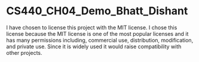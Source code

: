 # CS440_CH04_Demo_Bhatt_Dishant


I have chosen to license this project with the MIT license. I chose this license because the MIT license is one of the most popular licenses and it has many permissions including, commercial use, distribution, modification, and private use. Since it is widely used it would raise compatibility with other projects. 
